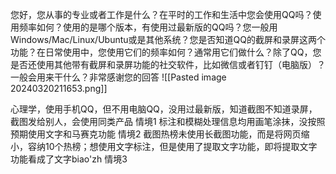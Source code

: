 
您好，您从事的专业或者工作是什么？在平时的工作和生活中您会使用QQ吗？使用频率如何？使用的是哪个版本，有使用过最新版的QQ吗？您一般用Windows/Mac/Linux/Ubuntu或是其他系统？您是否知道QQ的截屏和录屏这两个功能？在日常使用中，您使用它们的频率如何？通常用它们做什么？除了QQ，您是否还使用其他带有截屏和录屏功能的社交软件，比如微信或者钉钉（电脑版）？一般会用来干什么？非常感谢您的回答
![[Pasted image 20240320211653.png]]

心理学，使用手机QQ，但不用电脑QQ，没用过最新版，知道截图不知道录屏，截图发给别人，会使用同类产品
情境1
标注和模糊处理信息均用画笔涂抹，没按照预期使用文字和马赛克功能
情境2
截图热榜未使用长截图功能，而是将网页缩小，容纳10个热榜；想使用文字标注，但是使用了提取文字功能，即将提取文字功能看成了文字biao'zh
情境3